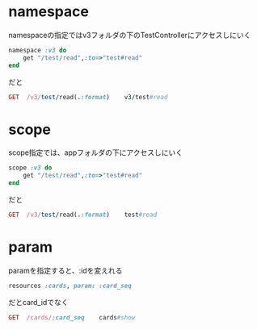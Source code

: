 # namespace
namespaceの指定ではv3フォルダの下のTestControllerにアクセスしにいく

```ruby
namespace :v3 do
	get "/test/read",:to=>"test#read"
end
```

だと

```ruby
GET  /v3/test/read(.:format)    v3/test#read
```


# scope
scope指定では、appフォルダの下にアクセスしにいく


```ruby
scope :v3 do
	get "/test/read",:to=>"test#read"
end
```

だと

```ruby
GET  /v3/test/read(.:format)    test#read
```

# param

paramを指定すると、:idを変えれる

```ruby
resources :cards, param: :card_seq
```

だとcard_idでなく

```ruby
GET  /cards/:card_seq    cards#show
```
